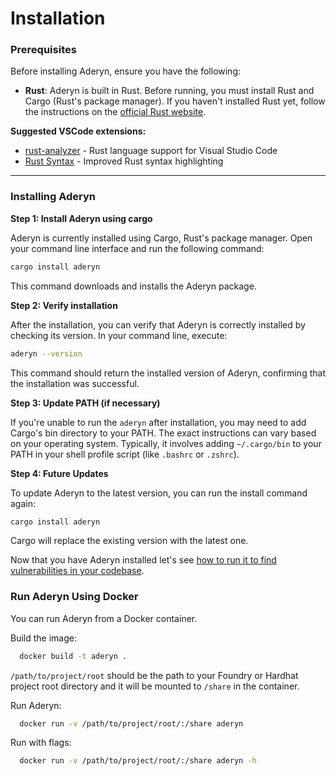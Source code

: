 # Installation

### Prerequisites

Before installing Aderyn, ensure you have the following:

* **Rust**: Aderyn is built in Rust. Before running, you must install Rust and Cargo (Rust's package manager). If you haven't installed Rust yet, follow the instructions on the [official Rust website](https://www.rust-lang.org/learn/get-started).

**Suggested VSCode extensions:**

* [rust-analyzer](https://marketplace.visualstudio.com/items?itemName=rust-lang.rust-analyzer) - Rust language support for Visual Studio Code
* [Rust Syntax](https://marketplace.visualstudio.com/items?itemName=dustypomerleau.rust-syntax) - Improved Rust syntax highlighting

***

### Installing Aderyn

**Step 1: Install Aderyn using cargo**

Aderyn is currently installed using Cargo, Rust's package manager. Open your command line interface and run the following command:

```bash
cargo install aderyn
```

This command downloads and installs the Aderyn package.

**Step 2: Verify installation**

After the installation, you can verify that Aderyn is correctly installed by checking its version. In your command line, execute:

```bash
aderyn --version
```

This command should return the installed version of Aderyn, confirming that the installation was successful.

**Step 3: Update PATH (if necessary)**

If you're unable to run the `aderyn` after installation, you may need to add Cargo's bin directory to your PATH. The exact instructions can vary based on your operating system. Typically, it involves adding `~/.cargo/bin` to your PATH in your shell profile script (like `.bashrc` or `.zshrc`).

**Step 4: Future Updates**

To update Aderyn to the latest version, you can run the install command again:

```bash
cargo install aderyn
```

Cargo will replace the existing version with the latest one.

Now that you have Aderyn installed let's see [how to run it to find vulnerabilities in your codebase](quickstart.md).



### Run Aderyn Using Docker

You can run Aderyn from a Docker container.

Build the image:

```sh
  docker build -t aderyn .
```

`/path/to/project/root` should be the path to your Foundry or Hardhat project root directory and it will be mounted to `/share` in the container.

Run Aderyn:

```sh
  docker run -v /path/to/project/root/:/share aderyn
```

Run with flags:

```sh
  docker run -v /path/to/project/root/:/share aderyn -h
```
